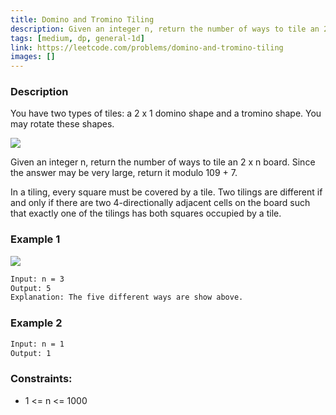 ```yaml
---
title: Domino and Tromino Tiling
description: Given an integer n, return the number of ways to tile an 2 x n board. Since the answer may be very large, return it modulo 109 + 7.
tags: [medium, dp, general-1d]
link: https://leetcode.com/problems/domino-and-tromino-tiling
images: []
---
```


### Description

You have two types of tiles: a 2 x 1 domino shape and a tromino shape. You may rotate these shapes.

![](https://assets.leetcode.com/uploads/2021/07/15/lc-domino.jpg)

Given an integer n, return the number of ways to tile an 2 x n board. Since the answer may be very large, return it modulo 109 + 7.

In a tiling, every square must be covered by a tile. Two tilings are different if and only if there are two 4-directionally adjacent cells on the board such that exactly one of the tilings has both squares occupied by a tile.

 

### Example 1

![](https://assets.leetcode.com/uploads/2021/07/15/lc-domino1.jpg)

```bash
Input: n = 3
Output: 5
Explanation: The five different ways are show above.
```

### Example 2

```bash
Input: n = 1
Output: 1
```

### Constraints:

- 1 <= n <= 1000